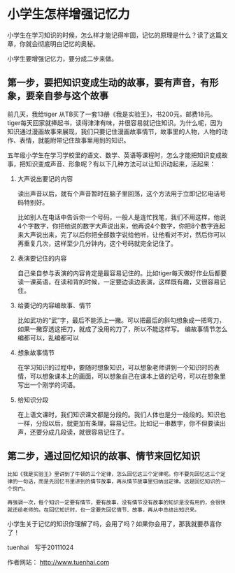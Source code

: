 # 小学生怎样增强记忆力


小学生在学习知识的时候，怎么样才能记得牢固，记忆的原理是什么？读了这篇文章，你就会彻底明白记忆的奥秘。

小学生要增强记忆力，要分成二步来做。

## 第一步，要把知识变成生动的故事，要有声音，有形象，要亲自参与这个故事

前几天，我给tiger 从TB买了一套13册《我是实验王》，书200元，邮费18元。tiger每天回家就捧起书，读得津津有味，并很容易就记住知识。为什么呢，因为知识通过漫画故事来展现，我们只要记住漫画故事情节，故事里的人物，人物的动作、表情，就能附带记住故事里用到的知识。

五年级小学生在学习学校里的语文、数学、英语等课程时，怎么才能把知识变成故事，把知识变成声音、形象呢？有以下几种方法可以让知识动起来，活起来：

1. 大声说出要记的内容

    读出声音以后，就有个声音暂时在脑子里回荡，这个方法用于立即记忆电话号码特别好。
	
    比如别人在电话中告诉你一个号码，一般人是连忙找笔，我们不用这样，他说4个字数字，你把他说的数字大声说出来，他再说4个数字，你把8个数字连起来大声说出来，完了以后你把全部数字说给他听，让他看对不对，然后你可以再重复几次，这样至少几分钟内，这个号码就完全记住了。

2. 表演要记住的内容

    自己亲自参与表演的内容肯定是最容易记住的。比如tiger每天做好作业后都要读一课英语，在读和背的时候，一定要边读边表演，这样既有趣，又很容易记住。

3. 给要记的内容编故事、情节

    比如武功的“武”字，最后不能添上一撇。可以把最后的斜勾想象成一把弯刀，如果一撇穿透这把刀，就成了没用的刀了，所以不能这样写。
    编故事情节怎么编都可以，乱编都可以

4. 想象故事情节

    在学习知识的过程中，要随时想象知识，可以想象老师讲到一个知识时的表情，可以想象课本上的画面，可以想象自己在课本上做的记号，可以在想象里写出一个刚学的词语。

5. 给知识分段

    在上语文课时，我们知识课文都是分段的。我们人体也是分一段段的。知识也一样，分段以后，就更加有条理，容易记住。比如记一串数字，你不但要读出声，还要分成几段读，就很容易记住了。


## 第二步，通过回忆知识的故事、情节来回忆知识
   
    比如《我是实验王》里讲到了牛顿的三个定律，怎么回忆这三个定律呢。你不要先回忆这三个定律的一句话，而是先回忆书里讲到的情节故事，再从情节故事里归纳出定律。这是回忆知识的一个窍门。

    再强调一次，每个知识一定要有情节，要有故事，没有情节没有故事的知识是没有用的，会很快就还给老师的。在回忆知识时，也一定要先回忆情节、故事，再从中总结出知识来。


小学生关于记忆的知识你理解了吗，会用了吗？如果你会用了，那我就要恭喜你了！

tuenhai　写于20111024

作者网站： http://www.tuenhai.com
